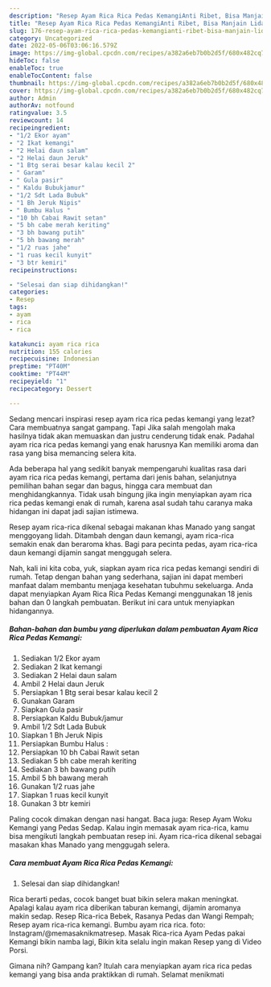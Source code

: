 ```yaml
---
description: "Resep Ayam Rica Rica Pedas KemangiAnti Ribet, Bisa Manjain Lidah"
title: "Resep Ayam Rica Rica Pedas KemangiAnti Ribet, Bisa Manjain Lidah"
slug: 176-resep-ayam-rica-rica-pedas-kemangianti-ribet-bisa-manjain-lidah
category: Uncategorized
date: 2022-05-06T03:06:16.579Z
image: https://img-global.cpcdn.com/recipes/a382a6eb7b0b2d5f/680x482cq70/ayam-rica-rica-pedas-kemangi-foto-resep-utama.jpg
hideToc: false
enableToc: true
enableTocContent: false
thumbnail: https://img-global.cpcdn.com/recipes/a382a6eb7b0b2d5f/680x482cq70/ayam-rica-rica-pedas-kemangi-foto-resep-utama.jpg
cover: https://img-global.cpcdn.com/recipes/a382a6eb7b0b2d5f/680x482cq70/ayam-rica-rica-pedas-kemangi-foto-resep-utama.jpg
author: Admin
authorAv: notfound
ratingvalue: 3.5
reviewcount: 14
recipeingredient:
- "1/2 Ekor ayam"
- "2 Ikat kemangi"
- "2 Helai daun salam"
- "2 Helai daun Jeruk"
- "1 Btg serai besar kalau kecil 2"
- " Garam"
- " Gula pasir"
- " Kaldu Bubukjamur"
- "1/2 Sdt Lada Bubuk"
- "1 Bh Jeruk Nipis"
- " Bumbu Halus "
- "10 bh Cabai Rawit setan"
- "5 bh cabe merah keriting"
- "3 bh bawang putih"
- "5 bh bawang merah"
- "1/2 ruas jahe"
- "1 ruas kecil kunyit"
- "3 btr kemiri"
recipeinstructions:

- "Selesai dan siap dihidangkan!"
categories:
- Resep
tags:
- ayam
- rica
- rica

katakunci: ayam rica rica 
nutrition: 155 calories
recipecuisine: Indonesian
preptime: "PT40M"
cooktime: "PT44M"
recipeyield: "1"
recipecategory: Dessert

---
```



Sedang mencari inspirasi resep ayam rica rica pedas kemangi yang lezat? Cara membuatnya sangat gampang. Tapi Jika salah mengolah maka hasilnya tidak akan memuaskan dan justru cenderung tidak enak. Padahal ayam rica rica pedas kemangi yang enak harusnya Kan memiliki aroma dan rasa yang bisa memancing selera kita.


Ada beberapa hal yang sedikit banyak mempengaruhi kualitas rasa dari ayam rica rica pedas kemangi, pertama dari jenis bahan, selanjutnya pemilihan bahan segar dan bagus, hingga cara membuat dan menghidangkannya. Tidak usah bingung jika ingin menyiapkan ayam rica rica pedas kemangi enak di rumah, karena asal sudah tahu caranya maka hidangan ini dapat jadi sajian istimewa.

Resep ayam rica-rica dikenal sebagai makanan khas Manado yang sangat menggoyang lidah. Ditambah dengan daun kemangi, ayam rica-rica semakin enak dan beraroma khas. Bagi para pecinta pedas, ayam rica-rica daun kemangi dijamin sangat menggugah selera.


Nah, kali ini kita coba, yuk, siapkan ayam rica rica pedas kemangi sendiri di rumah. Tetap dengan bahan yang sederhana, sajian ini dapat memberi manfaat dalam membantu menjaga kesehatan tubuhmu sekeluarga. Anda dapat menyiapkan Ayam Rica Rica Pedas Kemangi menggunakan 18 jenis bahan dan 0 langkah pembuatan. Berikut ini cara untuk menyiapkan hidangannya.

<!--inarticleads1-->

##### Bahan-bahan dan bumbu yang diperlukan dalam pembuatan Ayam Rica Rica Pedas Kemangi:

1. Sediakan 1/2 Ekor ayam
1. Sediakan 2 Ikat kemangi
1. Sediakan 2 Helai daun salam
1. Ambil 2 Helai daun Jeruk
1. Persiapkan 1 Btg serai besar kalau kecil 2
1. Gunakan  Garam
1. Siapkan  Gula pasir
1. Persiapkan  Kaldu Bubuk/jamur
1. Ambil 1/2 Sdt Lada Bubuk
1. Siapkan 1 Bh Jeruk Nipis
1. Persiapkan  Bumbu Halus :
1. Persiapkan 10 bh Cabai Rawit setan
1. Sediakan 5 bh cabe merah keriting
1. Sediakan 3 bh bawang putih
1. Ambil 5 bh bawang merah
1. Gunakan 1/2 ruas jahe
1. Siapkan 1 ruas kecil kunyit
1. Gunakan 3 btr kemiri


Paling cocok dimakan dengan nasi hangat. Baca juga: Resep Ayam Woku Kemangi yang Pedas Sedap. Kalau ingin memasak ayam rica-rica, kamu bisa mengikuti langkah pembuatan resep ini. Ayam rica-rica dikenal sebagai masakan khas Manado yang menggugah selera. 

<!--inarticleads2-->

##### Cara membuat Ayam Rica Rica Pedas Kemangi:


1. Selesai dan siap dihidangkan!

Rica berarti pedas, cocok banget buat bikin selera makan meningkat. Apalagi kalau ayam rica diberikan taburan kemangi, dijamin aromanya makin sedap. Resep Rica-rica Bebek, Rasanya Pedas dan Wangi Rempah; Resep ayam rica-rica kemangi. Bumbu ayam rica rica. foto: Instagram/@memasaknikmatresep. Masak Rica-rica Ayam Pedas pakai Kemangi bikin namba lagi, Bikin kita selalu ingin makan Resep yang di Video Porsi. 

Gimana nih? Gampang kan? Itulah cara menyiapkan ayam rica rica pedas kemangi yang bisa anda praktikkan di rumah. Selamat menikmati

